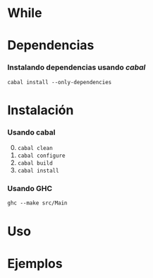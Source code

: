 While
======

# Dependencias

### Instalando dependencias usando *cabal*

`cabal install --only-dependencies`

# Instalación

### Usando cabal

0. `cabal clean`
1. `cabal configure`
2. `cabal build`
3. `cabal install`

### Usando GHC

`ghc --make src/Main`

# Uso

# Ejemplos
